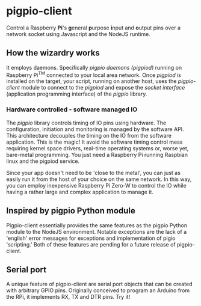 # pigpio-client
Control a Raspberry **Pi**'s **g**eneral **p**urpose **i**nput and **o**utput pins over a network socket using Javascript and the NodeJS runtime.

## How the wizardry works
It employs daemons.  Specifically *pigpio daemons (pigpiod)* running on Raspberry Pi<sup>TM</sup> connected to your local area network.  Once *pigpiod* is installed on the target, your script, running on another host, uses the *pigpio-client* module to connect to the *pigpiod* and expose the *socket interface* (application programming interface) of the *pigpio* library.

### Hardware controlled - software managed IO
The *pigpio* library controls timing of IO pins using hardware.  The configuration, initiation and monitoring is managed by the software API.  This architecture decouples the timing on the IO from the software application.  This is the magic!  It avoid the software timing control mess requiring kernel space drivers, real-time operating systems or, worse yet, bare-metal programming.  You just need a Raspberry Pi running Raspbian linux and the pigpiod service.  

Since your app doesn't need to be 'close to the metal', you can just as easily run it from the host of your choice on the same network.  In this way, you can employ inexpensive Raspberry Pi Zero-W to control the IO while having a rather large and complex application to manage it.

## Inspired by pigpio Python module
Pigpio-client essentially provides the same features as the pigpio Python module to the NodeJS environment.  Notable exceptions are the lack of a 'english' error messages for exceptions and implementation of pigio 'scripting.'  Both of these features are pending for a future release of pigpio-client.

## Serial port
A unique feature of pigpio-client are serial port objects that can be created with arbitrary GPIO pins.  Originally conceived to program an Arduino from the RPi, it implements RX, TX and DTR pins.  Try it!
